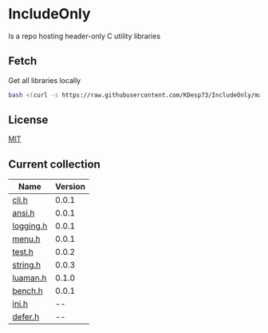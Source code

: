 # IncludeOnly

Is a repo hosting header-only C utility libraries

## Fetch

Get all libraries locally

```sh
bash <(curl -s https://raw.githubusercontent.com/KDesp73/IncludeOnly/main/installer.sh)
```
## License

[MIT](./LICENSE)

## Current collection
 
| Name                                                                         | Version |
|------------------------------------------------------------------------------|---------|
| [cli.h](https://github.com/KDesp73/IncludeOnly/blob/main/libs/cli.h)         | 0.0.1   |
| [ansi.h](https://github.com/KDesp73/IncludeOnly/blob/main/libs/ansi.h)       | 0.0.1   |
| [logging.h](https://github.com/KDesp73/IncludeOnly/blob/main/libs/logging.h) | 0.0.1   |
| [menu.h](https://github.com/KDesp73/IncludeOnly/blob/main/libs/menu.h)       | 0.0.1   |
| [test.h](https://github.com/KDesp73/IncludeOnly/blob/main/libs/test.h)       | 0.0.2   |
| [string.h](https://github.com/KDesp73/IncludeOnly/blob/main/libs/string.h)   | 0.0.3   |
| [luaman.h](https://github.com/KDesp73/IncludeOnly/blob/main/libs/luaman.h)   | 0.1.0   |
| [bench.h](https://github.com/KDesp73/IncludeOnly/blob/main/libs/bench.h)     | 0.0.1   |
| [ini.h](https://github.com/KDesp73/IncludeOnly/blob/main/libs/ini.h)         | --      |
| [defer.h](https://github.com/KDesp73/IncludeOnly/blob/main/libs/defer.h)     | --      |
